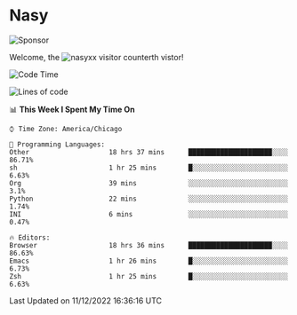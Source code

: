 # Nasy

<!--
<p align="center">
<img height="200" src="https://github-readme-stats.vercel.app/api?username=nasyxx&count_private=true&show_icons=true&theme=dracula&include_all_commits=true"/>
<img height="200" src="https://github-readme-stats.vercel.app/api/top-langs/?username=nasyxx&theme=dracula&hide=html,jupyter+notebook&count_private=true&show_icons=true"/>
</p>

  
----------------
-->

![Sponsor](https://img.shields.io/static/v1.svg?label=Sponsor&message=%E2%9D%A4&logo=GitHub&style=flat&color=pink)
 
Welcome, the ![nasyxx visitor counter](https://count.getloli.com/get/@nasyxx?theme=rule34)th vistor!
 
<!--START_SECTION:waka-->
![Code Time](http://img.shields.io/badge/Code%20Time-2%2C914%20hrs%2043%20mins-blue)

![Lines of code](https://img.shields.io/badge/From%20Hello%20World%20I%27ve%20Written-5%20Million%20lines%20of%20code-blue)

📊 **This Week I Spent My Time On** 

```text
⌚︎ Time Zone: America/Chicago

💬 Programming Languages: 
Other                    18 hrs 37 mins      █████████████████████░░░░   86.71% 
sh                       1 hr 25 mins        █░░░░░░░░░░░░░░░░░░░░░░░░   6.63% 
Org                      39 mins             ░░░░░░░░░░░░░░░░░░░░░░░░░   3.1% 
Python                   22 mins             ░░░░░░░░░░░░░░░░░░░░░░░░░   1.74% 
INI                      6 mins              ░░░░░░░░░░░░░░░░░░░░░░░░░   0.47%

🔥 Editors: 
Browser                  18 hrs 36 mins      █████████████████████░░░░   86.63% 
Emacs                    1 hr 26 mins        █░░░░░░░░░░░░░░░░░░░░░░░░   6.73% 
Zsh                      1 hr 25 mins        █░░░░░░░░░░░░░░░░░░░░░░░░   6.63%

```


 Last Updated on 11/12/2022 16:36:16 UTC
<!--END_SECTION:waka-->

<!-- ![visitors](https://visitor-badge.laobi.icu/badge?page_id=nasyxx.nasyxx) -->
